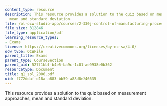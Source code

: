 ```yaml
---
content_type: resource
description: This resource provides a solution to the quiz based on measurement approaches,
  mean and standard deviation.
file: /ol-ocw-studio-app/courses/2-830j-control-of-manufacturing-processes-sma-6303-spring-2008/f772ddafd18aa883bb59a88d8e246635_q1_sol_2006.pdf
file_size: 312846
file_type: application/pdf
learning_resource_types:
- Exams
license: https://creativecommons.org/licenses/by-nc-sa/4.0/
ocw_type: OCWFile
parent_title: Exams
parent_type: CourseSection
parent_uid: 527f1bbf-b4e5-ba9c-1c01-ae9938e0b362
resourcetype: Document
title: q1_sol_2006.pdf
uid: f772ddaf-d18a-a883-bb59-a88d8e246635
---
```

This resource provides a solution to the quiz based on measurement approaches, mean and standard deviation.